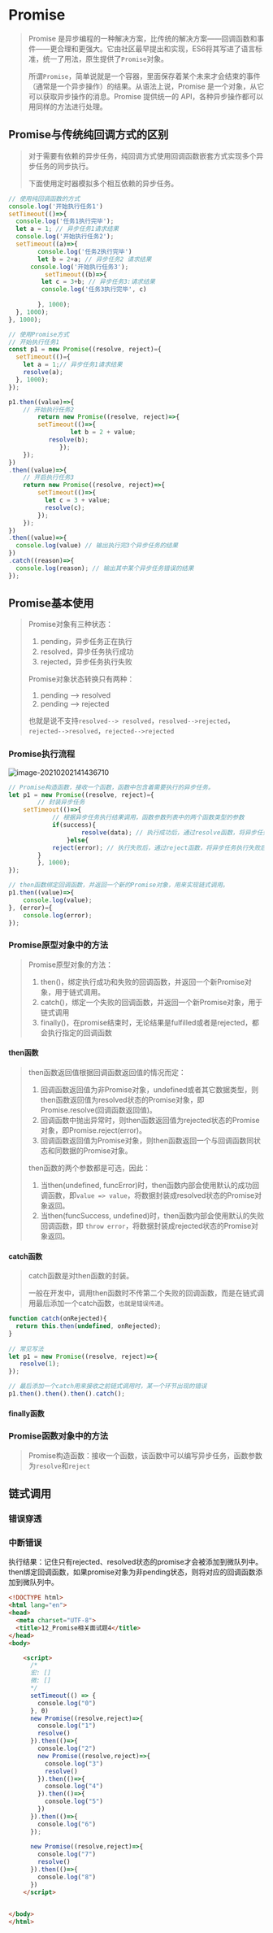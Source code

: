 # Promise

> Promise 是异步编程的一种解决方案，比传统的解决方案——回调函数和事件——更合理和更强大。它由社区最早提出和实现，ES6将其写进了语言标准，统一了用法，原生提供了`Promise`对象。
>
> 所谓`Promise`，简单说就是一个容器，里面保存着某个未来才会结束的事件（通常是一个异步操作）的结果。从语法上说，Promise 是一个对象，从它可以获取异步操作的消息。Promise 提供统一的 API，各种异步操作都可以用同样的方法进行处理。



## Promise与传统纯回调方式的区别

> 对于需要有依赖的异步任务，纯回调方式使用回调函数嵌套方式实现多个异步任务的同步执行。
>
> 下面使用定时器模拟多个相互依赖的异步任务。

```javascript
// 使用纯回调函数的方式
console.log('开始执行任务1')
setTimeout(()=>{
  console.log('任务1执行完毕');
  let a = 1; // 异步任务1请求结果
  console.log('开始执行任务2');
  setTimeout((a)=>{
	    console.log('任务2执行完毕')
    	let b = 2+a; // 异步任务2 请求结果
      console.log('开始执行任务3');
 		  setTimeout((b)=>{
         let c = 3+b; // 异步任务3:请求结果
         console.log('任务3执行完毕', c)
        
    	}, 1000);
  }, 1000);
}, 1000);
```

```javascript
// 使用Promise方式
// 开始执行任务1
const p1 = new Promise((resolve, reject)={
  setTimeout(()={
    let a = 1;// 异步任务1请求结果
    resolve(a);
  }, 1000);
});

p1.then((value)=>{
  	// 开始执行任务2
		return new Promise((resolve, reject)=>{
        setTimeout(()=>{
   				 let b = 2 + value;
           resolve(b);
 			  });
    });
})
.then((value)=>{
  	// 开启执行任务3
  	return new Promise((resolve, reject)=>{
      	setTimeout(()=>{
          let c = 3 + value;
          resolve(c);
        });
    });
})
.then((value)=>{
  console.log(value) // 输出执行完3个异步任务的结果
})
.catch((reason)=>{
  console.log(reason); // 输出其中某个异步任务错误的结果
});
```



## Promise基本使用

> Promise对象有三种状态：
>
> 1. pending，异步任务正在执行
> 2. resolved，异步任务执行成功
> 3. rejected，异步任务执行失败
>
> Promise对象状态转换只有两种：
>
> 1. pending --> resolved
> 2. pending --> rejected
>
> 也就是说不支持`resolved--> resolved`，`resolved-->rejected`，`rejected-->resolved`，`rejected-->rejected`

### Promise执行流程

![image-20210202141436710](media/003-promise介绍/image-20210202141344162.png)

```javascript
// Promise构造函数，接收一个函数，函数中包含着需要执行的异步任务。
let p1 = new Promise((resolve, reject)={
		// 封装异步任务
  	setTimeout(()=>{
  			// 根据异步任务执行结果调用，函数参数列表中的两个函数类型的参数
  			if(success){
  					resolve(data); // 执行成功后，通过resolve函数，将异步任务执行成功后的结果传递给回调函数。
				}else{
          	reject(error); // 执行失败后，通过reject函数，将异步任务执行失败后的原因传递给回调函数。
        }
		}, 1000);
});

// then函数绑定回调函数，并返回一个新的Promise对象，用来实现链式调用。
p1.then((value)=>{
  	console.log(value);
}, (error)={
  	console.log(error);
});
```



### Promise原型对象中的方法

> Promise原型对象的方法：
>
> 1. then()，绑定执行成功和失败的回调函数，并返回一个新Promise对象，用于链式调用。
> 2. catch()，绑定一个失败的回调函数，并返回一个新Promise对象，用于链式调用
> 3. finally()，在promise结束时，无论结果是fulfilled或者是rejected，都会执行指定的回调函数

#### then函数

> then函数返回值根据回调函数返回值的情况而定：
>
> 1. 回调函数返回值为非Promise对象，undefined或者其它数据类型，则then函数返回值为resolved状态的Promise对象，即Promise.resolve(回调函数返回值)。
> 2. 回调函数中抛出异常时，则then函数返回值为rejected状态的Promise对象，即Promise.reject(error)。
> 3. 回调函数返回值为Promise对象，则then函数返回一个与回调函数同状态和同数据的Promise对象。
>
> 
>
> then函数的两个参数都是可选，因此：
>
> 1. 当then(undefined, funcError)时，then函数内部会使用默认的成功回调函数，即`value => value`，将数据封装成resolved状态的Promise对象返回。
> 2. 当then(funcSuccess, undefined)时，then函数内部会使用默认的失败回调函数，即 `throw error`，将数据封装成rejected状态的Promise对象返回。

#### catch函数

> catch函数是对then函数的封装。
>
> 一般在开发中，调用then函数时不传第二个失败的回调函数，而是在链式调用最后添加一个catch函数，`也就是错误传递`。

```javascript
function catch(onRejected){
  return this.then(undefined, onRejected);
}
 
// 常见写法
let p1 = new Promise((resolve, reject)=>{
   resolve(1);
});

// 最后添加一个catch用来接收之前链式调用时，某一个环节出现的错误
p1.then().then().then().catch(); 
```

#### finally函数

> 



### Promise函数对象中的方法

> Promise构造函数：接收一个函数，该函数中可以编写异步任务，函数参数为`resolve`和`reject`



## 链式调用



### 错误穿透

### 中断错误



执行结果：记住只有rejected、resolved状态的promise才会被添加到微队列中。then绑定回调函数，如果promise对象为非pending状态，则将对应的回调函数添加到微队列中。

```html
<!DOCTYPE html>
<html lang="en">
<head>
  <meta charset="UTF-8">
  <title>12_Promise相关面试题4</title>
</head>
<body>

    <script>
      /*
      宏: []
      微: []
      */
      setTimeout(() => {
        console.log("0")
      }, 0)
      new Promise((resolve,reject)=>{
        console.log("1")
        resolve()
      }).then(()=>{        
        console.log("2")
        new Promise((resolve,reject)=>{
          console.log("3")
          resolve()
        }).then(()=>{      
          console.log("4")
        }).then(()=>{       
          console.log("5")
        })
      }).then(()=>{  
        console.log("6")
      });
    
      new Promise((resolve,reject)=>{
        console.log("7")
        resolve()
      }).then(()=>{         
        console.log("8")
      })
    </script>

    
</body>
</html>
```





